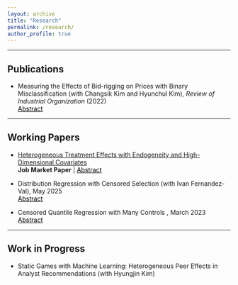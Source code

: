 ```yaml
---
layout: archive
title: "Research"
permalink: /research/
author_profile: true
---
```


<section class="page__content" itemprop="text">
<hr>

<h2 id="publications">Publications</h2>

<ul>
  <li>
    <a href="https://link.springer.com/article/10.1007/s11151-022-09876-9" style="text-decoration:none" target="_blank">
      Measuring the Effects of Bid-rigging on Prices with Binary Misclassification
    </a> (with Changsik Kim and Hyunchul Kim),
    <em>Review of Industrial Organization</em> (2022)
    <br>
    <a href="#/" style="color:black; text-decoration:underline" onclick="visib('pub1')">Abstract</a>
  </li>
</ul>

<div id="pub1" style="display: none; background-color: #F1F1F1; color: #666; padding: 10px">
  The binary indicator of collusion is the key ingredient in estimating overcharges from bid-rigging with a regression-based approach.
  We develop a method for examining the effects of misclassification error in the indicator of bid-rigging status on estimates of damages from collusion.
  We derive partial identification of the regression model of winning bids in public procurement auctions and provide informative bounds on the price effects of bid-rigging.
  We find that the bounds are tight when placing a plausible restriction on the extent of measurement errors.
  Our findings show that relaxing the nondifferential assumption about misclassification errors leads to wider bounds.
</div>


<hr>
<h2 id="working-papers">Working Papers</h2>

<ul>
  <li>
    <a href=
       style="text-decoration:none" target="_blank">
       Heterogeneous Treatment Effects with Endogeneity and High-Dimensional Covariates
    </a>
    <br><b>Job Market Paper</b> |
    <a href="#/" style="color:black; text-decoration:underline" onclick="visib('jmp')">Abstract</a>
  </li>
</ul>

<div id="jmp" style="display: none; background-color: #F1F1F1; color: #666; padding: 10px">
  This paper develops estimation and inference for heterogeneous treatment effects by observed covariates in settings with an endogenous treatment and high-dimensional covariates.
  The goal is to provide valid inference when effect heterogeneity is high-dimensional and discovered from the data using machine learning, rather than restricted to a few prespecified covariates.
  I estimate heterogeneous treatment effects by interacting the treatment with all covariates and select the relevant interactions with a variable selection method.
  I address endogeneity with instrumental variables and uncover new patterns in treatment effects.
  In an application to Head Start, a public early childhood education program, I examine complementarities between center characteristics and children's background, while prior work has considered center or child characteristics in isolation.
  The proposed method reveals that frequent home visits are most helpful for children who likely need additional support, such as those with teen mothers or in high-risk households.
  Transportation services deliver larger gains for children who may face access barriers.
</div>


<ul>
  <li>
    <a href="https://arxiv.org/abs/2505.10814" style="text-decoration:none" target="_blank">
      Distribution Regression with Censored Selection
    </a> (with Ivan Fernandez-Val), May 2025
    <br>
    <a href="#/" style="color:black; text-decoration:underline" onclick="visib('dr')">Abstract</a>
  </li>
</ul>

<div id="dr" style="display: none; background-color: #F1F1F1; color: #666; padding: 10px">
  We develop a distribution regression model with a censored selection rule, offering a semi-parametric generalization of the Heckman selection model.
  Our approach applies to the entire distribution, extends beyond the mean or median, accommodates non-Gaussian error structures, and allows heterogeneous effects of covariates on both selection and outcome distributions.
  By employing a censored selection rule, our model can uncover richer selection patterns according to both outcome and selection variables, compared to the binary selection case.
  We analyze identification, estimation, and inference of model functionals such as sorting parameters and distributions purged of sample selection.
  An application to labor supply using data from the UK reveals different selection patterns into full-time and overtime work across gender, marital status, and time.
  Additionally, decompositions of wage distributions by gender show that selection effects contribute to a decrease in the observed gender wage gap at low quantiles and an increase in the gap at high quantiles for full-time workers.
  The observed gender wage gap among overtime workers is smaller, which may be driven by different selection behaviors into overtime work across genders.
</div>


<ul>
  <li>
    <a href="https://arxiv.org/abs/2303.02784" style="text-decoration:none" target="_blank">
      Censored Quantile Regression with Many Controls
    </a>, March 2023
    <br>
    <a href="#/" style="color:black; text-decoration:underline" onclick="visib('cqr')">Abstract</a>
  </li>
</ul>

<div id="cqr" style="display: none; background-color: #F1F1F1; color: #666; padding: 10px">
  This paper develops estimation and inference methods for censored quantile regression models with high-dimensional controls.
  The methods are based on the application of double/debiased machine learning (DML) framework to the censored quantile regression estimator of Buchinsky and Hahn (1998).
  I provide valid inference for low-dimensional parameters of interest in the presence of high-dimensional nuisance parameters when implementing machine learning estimators.
  The proposed estimator is shown to be consistent and asymptotically normal.
  The performance of the estimator with high-dimensional controls is illustrated with numerical simulation and an empirical application that examines the effect of 401(k) eligibility on savings.
</div>


<hr>
<h2 id="work-in-progress">Work in Progress</h2>

<ul>
  <li>
    Static Games with Machine Learning: Heterogeneous Peer Effects in Analyst Recommendations
    (with Hyungjin Kim)
  </li>
</ul>

<script>
function visib(id) {
  var x = document.getElementById(id);
  if (x.style.display === "none") {
    x.style.display = "block";
  } else {
    x.style.display = "none";
  }
}
</script>

</section>
